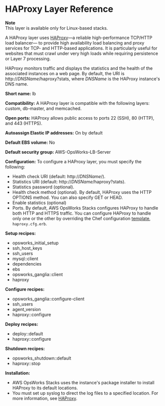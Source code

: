 # HAProxy Layer Reference<a name="layers-load"></a>

**Note**  
This layer is available only for Linux\-based stacks\.

A HAProxy layer uses [HAProxy](http://haproxy.1wt.eu/)—a reliable high\-performance TCP/HTTP load balancer— to provide high availability load balancing and proxy services for TCP\- and HTTP\-based applications\. It is particularly useful for websites that must crawl under very high loads while requiring persistence or Layer 7 processing\.

HAProxy monitors traffic and displays the statistics and the health of the associated instances on a web page\. By default, the URI is http://*DNSName*/haproxy?stats, where *DNSName* is the HAProxy instance's DNS name\.

**Short name:** lb

**Compatibility:** A HAProxy layer is compatible with the following layers: custom, db\-master, and memcached\.

**Open ports:** HAProxy allows public access to ports 22 \(SSH\), 80 \(HTTP\), and 443 \(HTTPS\)\.

**Autoassign Elastic IP addresses:** On by default

**Default EBS volume:** No

**Default security group:** AWS\-OpsWorks\-LB\-Server

**Configuration:** To configure a HAProxy layer, you must specify the following:
+ Health check URI \(default: http://*DNSName*/\)\.
+ Statistics URI \(default: http://*DNSName*/haproxy?stats\)\.
+ Statistics password \(optional\)\.
+ Health check method \(optional\)\. By default, HAProxy uses the HTTP OPTIONS method\. You can also specify GET or HEAD\.
+ Enable statistics \(optional\)
+ Ports\. By default, AWS OpsWorks Stacks configures HAProxy to handle both HTTP and HTTPS traffic\. You can configure HAProxy to handle only one or the other by overriding the Chef configuration [template](https://github.com/aws/opsworks-cookbooks/tree/master-chef-11.4/haproxy/templates/default), `haproxy.cfg.erb`\.

**Setup recipes:**
+  opsworks\_initial\_setup
+ ssh\_host\_keys
+ ssh\_users
+ mysql::client
+ dependencies
+ ebs
+ opsworks\_ganglia::client
+ haproxy

**Configure recipes:**
+ opsworks\_ganglia::configure\-client
+ ssh\_users
+ agent\_version
+ haproxy::configure

**Deploy recipes:**
+ deploy::default
+ haproxy::configure 

**Shutdown recipes:**
+ opsworks\_shutdown::default
+ haproxy::stop

**Installation:**
+ AWS OpsWorks Stacks uses the instance's package installer to install HAProxy to its default locations\.
+ You must set up syslog to direct the log files to a specified location\. For more information, see [HAProxy](http://haproxy.1wt.eu/)\.
